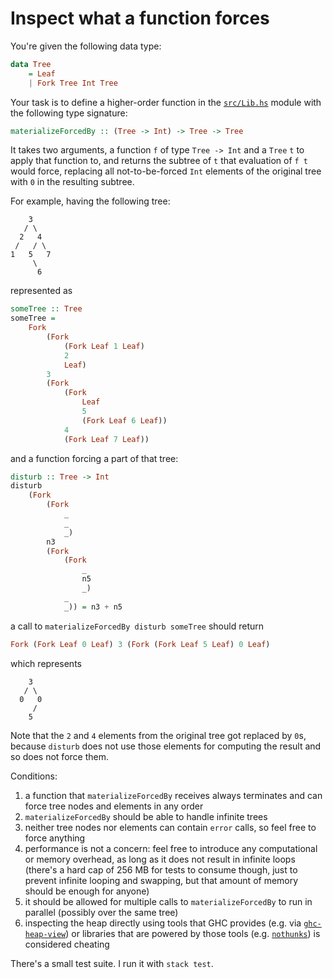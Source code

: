 # Inspect what a function forces

You're given the following data type:

```haskell
data Tree
    = Leaf
    | Fork Tree Int Tree
```

Your task is to define a higher-order function in the [`src/Lib.hs`](src/Lib.hs) module with the following type signature:

```haskell
materializeForcedBy :: (Tree -> Int) -> Tree -> Tree
```

It takes two arguments, a function `f` of type `Tree -> Int` and a `Tree` `t` to apply that function to, and returns the subtree of `t` that evaluation of `f t` would force, replacing all not-to-be-forced `Int` elements of the original tree with `0` in the resulting subtree.

For example, having the following tree:

```
    3
   / \
  2   4
 /   / \
1   5   7
     \
      6
```

represented as


```haskell
someTree :: Tree
someTree =
    Fork
        (Fork
            (Fork Leaf 1 Leaf)
            2
            Leaf)
        3
        (Fork
            (Fork
                Leaf
                5
                (Fork Leaf 6 Leaf))
            4
            (Fork Leaf 7 Leaf))
```

and a function forcing a part of that tree:

```haskell
disturb :: Tree -> Int
disturb
    (Fork
        (Fork
            _
            _
            _)
        n3
        (Fork
            (Fork
                _
                n5
                _)
            _
            _)) = n3 + n5
```

a call to `materializeForcedBy disturb someTree` should return

```haskell
Fork (Fork Leaf 0 Leaf) 3 (Fork (Fork Leaf 5 Leaf) 0 Leaf)
```

which represents

```
    3
   / \
  0   0
     /
    5
```

Note that the `2` and `4` elements from the original tree got replaced by `0`s, because `disturb` does not use those elements for computing the result and so does not force them.

Conditions:

1. a function that `materializeForcedBy` receives always terminates and can force tree nodes and elements in any order
2. `materializeForcedBy` should be able to handle infinite trees
3. neither tree nodes nor elements can contain `error` calls, so feel free to force anything
4. performance is not a concern: feel free to introduce any computational or memory overhead, as long as it does not result in infinite loops (there's a hard cap of 256 MB for tests to consume though, just to prevent infinite looping and swapping, but that amount of memory should be enough for anyone)
5. it should be allowed for multiple calls to `materializeForcedBy` to run in parallel (possibly over the same tree)
6. inspecting the heap directly using tools that GHC provides (e.g. via [`ghc-heap-view`](https://hackage.haskell.org/package/ghc-heap-view)) or libraries that are powered by those tools (e.g. [`nothunks`](https://hackage.haskell.org/package/nothunks)) is considered cheating

There's a small test suite. I run it with `stack test`.
